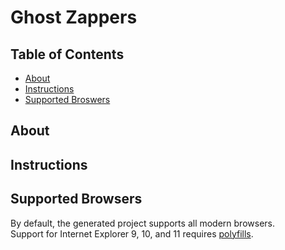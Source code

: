 # Ghost Zappers

## Table of Contents

- [About](#about)
- [Instructions](#instructions)
- [Supported Broswers](#supportedbroswers)

## About

## Instructions

## Supported Browsers

By default, the generated project supports all modern browsers.<br>
Support for Internet Explorer 9, 10, and 11 requires [polyfills](https://github.com/facebook/create-react-app/blob/master/packages/react-app-polyfill/README.md).


